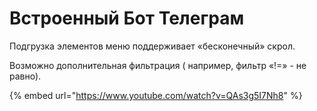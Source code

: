 # Встроенный Бот Телеграм

Подгрузка элементов меню поддерживает «бесконечный» скрол.

Возможно дополнительная фильтрация ( например, фильтр «!=» - не равно).

{% embed url="https://www.youtube.com/watch?v=QAs3g5I7Nh8" %}
